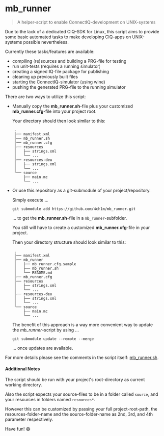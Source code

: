 # mb_runner
> A helper-script to enable ConnectIQ-development on UNIX-systems

Due to the lack of a dedicated CIQ-SDK for Linux, this script aims to provide some basic automated tasks to make developing CIQ-apps on UNIX-systems possible nevertheless.  

Currently these tasks/features are available:
* compiling (re)sources and building a PRG-file for testing
* run unit-tests (requires a running simulator)
* creating a signed IQ-file package for publishing
* cleaning up previously built files
* starting the ConnectIQ-simulator (using wine)
* pushing the generated PRG-file to the running simulator

There are two ways to utilize this script:

* Manually copy the **mb_runner.sh**-file plus your customized **mb_runner.cfg**-file into your project root.

  Your directory should then look similar to this:

  ```
   .
   ├── manifest.xml
   ├── mb_runner.sh
   ├── mb_runner.cfg
   ├── resources
   │   ├── strings.xml
   │   └── ...
   ├── resources-deu
   │   ├── strings.xml
   │   └── ...
   └── source
       ├── main.mc
       └── ...  
  ```
 
* Or use this repository as a git-submodule of your project/repository.

  Simply execute ...

  ```
  git submodule add https://github.com/4ch1m/mb_runner.git
  ```

  ... to get the **mb_runner.sh**-file in a `mb_runner`-subfolder.

  You still will have to create a customized **mb_runner.cfg**-file in your project.

  Then your directory structure should look similar to this:

  ```
   .
   ├── manifest.xml
   ├── mb_runner
   │   ├── mb_runner.cfg.sample
   │   ├── mb_runner.sh
   │   └── README.md
   ├── mb_runner.cfg
   ├── resources
   │   ├── strings.xml
   │   └── ...
   ├── resources-deu
   │   ├── strings.xml
   │   └── ...
   └── source
       ├── main.mc
       └── ...  
  ```
  
  The benefit of this approach is a way more convenient way to update the *mb_runner*-script by using ...
   
  ```
  git submodule update --remote --merge
  ``` 

  ... once updates are available.

For more details please see the comments in the script itself: [mb_runner.sh](mb_runner.sh).

#### Additional Notes
The script should be run with your project's root-directory as current working directory.

Also the script expects your source-files to be in a folder called `source`, and your resources in folders named `resources*`.

However this can be customized by passing your full project-root-path, the resources-folder-name and the source-folder-name as 2nd, 3rd, and 4th parameter respectively.

Have fun! :smile:
